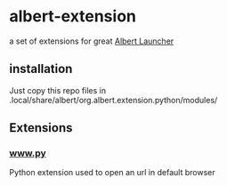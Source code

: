 # albert-extension

a set of extensions for great [Albert Launcher](https://albertlauncher.github.io/)

## installation

Just copy this repo files in .local/share/albert/org.albert.extension.python/modules/

## Extensions

### www.py

Python extension used to open an url in default browser


